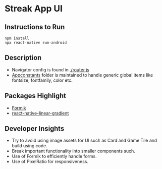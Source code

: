 # Streak App UI
## Instructions to Run

    npm install
    npx react-native run-android

## Description

 - Navigator config is found in [./router.js](https://github.com/ronastlelobo/streak/blob/master/router.js)
 - [Appconstants](https://github.com/ronastlelobo/streak/blob/master/src/components/Appconstants.js) folder is maintained to handle generic global items like fontsize, fontfamily, color etc.
 
 ## Packages Highlight
 
 - [Formik](https://formik.org/docs/guides/react-native)
 - [react-native-linear-gradient](https://www.npmjs.com/package/react-native-linear-gradient)
 ## Developer Insights
 - Try to avoid using image assets for UI such as Card and Game Tile and build using code.
 - Break important functionality into smaller components such.
 - Use of Formik to efficiently handle forms.
 - Use of PixelRatio for responsiveness.

